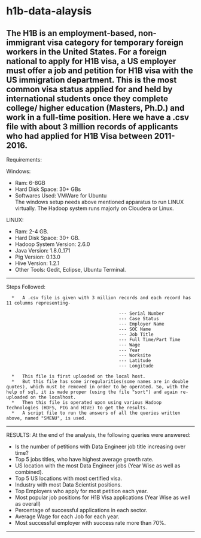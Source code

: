 # h1b-data-alaysis

The H1B is an employment-based, non-immigrant visa category for temporary foreign workers in the United States. For a foreign national to apply for H1B visa, a US employer must offer a job and petition for H1B visa with the US immigration department. This is the most common visa status applied for and held by international students once they complete college/ higher education (Masters, Ph.D.) and work in a full-time position. Here we have a .csv file with about 3 million records of applicants who had applied for H1B Visa between 2011-2016. 
-----------------------------------------------------------------------------------------------------------------------
Requirements:

Windows:
* Ram: 6-8GB
* Hard Disk Space: 30+ GBs
* Softwares Used: VMWare for Ubuntu <br/>The windows setup needs above mentioned apparatus to run LINUX virtually. The Hadoop system runs majorly on Cloudera or Linux.
               
LINUX:
* Ram: 2-4 GB.
* Hard Disk Space: 30+ GB.
* Hadoop System Version: 2.6.0
* Java Version: 1.8.0_171
* Pig Version: 0.13.0
* Hive Version: 1.2.1
* Other Tools: Gedit, Eclipse, Ubuntu Terminal.
--------------------------------------------------------------------------------------------------------------------------
Steps Followed:

      *   A .csv file is given with 3 million records and each record has 11 columns representing-
      
                                              --- Serial Number
                                              --- Case Status
                                              --- Employer Name
                                              --- SOC Name
                                              --- Job Title
                                              --- Full Time/Part Time
                                              --- Wage
                                              --- Year
                                              --- Worksite
                                              --- Latitude
                                              --- Longitude
                                              
      *   This file is first uploaded on the local host.
      *   But this file has some irregularities(some names are in double quotes), which must be removed in order to be operated. So, with the help of sql, it is made proper (using the file "sort") and again re-uploaded on the localhost.
      *   Then this file is operated upon using various Hadoop Technologies (HDFS, PIG and HIVE) to get the results.
      *   A script file to run the answers of all the queries written above, named "SMENU", is used.
--------------------------------------------------------------------------------------------------------------------------
RESULTS:
At the end of the analysis, the following queries were answered:

  * Is the number of petitions with Data Engineer job title increasing over time?
  * Top 5 jobs titles, who have highest average growth rate.
  * US location with the most Data Engineer jobs (Year Wise as well as combined).
  * Top 5 US locations with most certified visa.
  * Industry with most Data Scientist positions.
  * Top Employers who apply for most petition each year.
  * Most popular job positions for H1B Visa applications (Year Wise as well as overall)
  * Percentage of successful applications in each sector.
  * Average Wage for each Job for each year.
  * Most successful employer with success rate more than 70%.
------------------------------------------------------------------------------------------------------------------------

